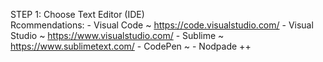 STEP 1: Choose Text Editor (IDE)  
           Rcommendations: 
              - Visual Code ~ https://code.visualstudio.com/
              - Visual Studio ~ https://www.visualstudio.com/
              - Sublime ~ https://www.sublimetext.com/
              - CodePen ~ 
              - Nodpade ++
            


